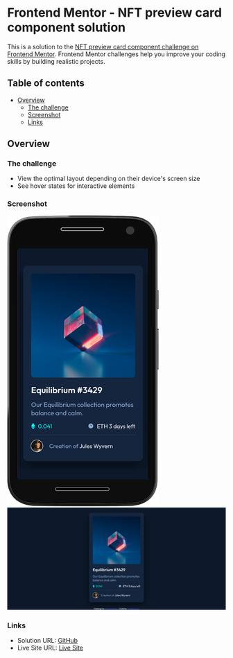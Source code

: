 # Frontend Mentor - NFT preview card component solution

This is a solution to the [NFT preview card component challenge on Frontend Mentor](https://www.frontendmentor.io/challenges/nft-preview-card-component-SbdUL_w0U). Frontend Mentor challenges help you improve your coding skills by building realistic projects.

## Table of contents

-   [Overview](#overview)
    -   [The challenge](#the-challenge)
    -   [Screenshot](#screenshot)
    -   [Links](#links)

## Overview

### The challenge

-   View the optimal layout depending on their device's screen size
-   See hover states for interactive elements

### Screenshot

<img src="./images/screenshot/mobile.png" width="350">
<img src="./images/screenshot/Desktop.png">

### Links

-   Solution URL: [GitHub](https://github.com/mani-cmd/nft-preview-card-component)
-   Live Site URL: [Live Site](https://nft-preview-card-xi.vercel.app/)
